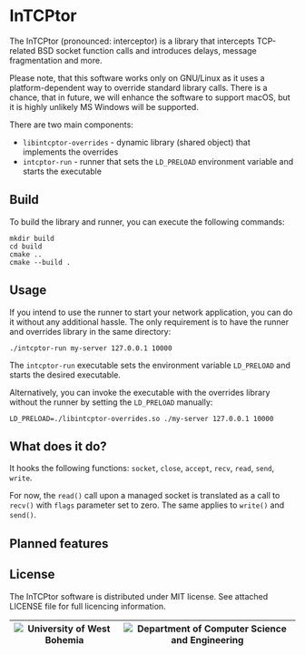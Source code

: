 # InTCPtor

The InTCPtor (pronounced: interceptor) is a library that intercepts TCP-related BSD socket function calls and introduces delays, message fragmentation and more.

Please note, that this software works only on GNU/Linux as it uses a platform-dependent way to override standard library calls. There is a chance, that in future, we will enhance the software to support macOS, but it is highly unlikely MS Windows will be supported.

There are two main components:
- `libintcptor-overrides` - dynamic library (shared object) that implements the overrides
- `intcptor-run` - runner that sets the `LD_PRELOAD` environment variable and starts the executable

## Build

To build the library and runner, you can execute the following commands:

```
mkdir build
cd build
cmake ..
cmake --build .
```

## Usage

If you intend to use the runner to start your network application, you can do it without any additional hassle. The only requirement is to have the runner and overrides library in the same directory:

```
./intcptor-run my-server 127.0.0.1 10000
```

The `intcptor-run` executable sets the environment variable `LD_PRELOAD` and starts the desired executable.

Alternatively, you can invoke the executable with the overrides library without the runner by setting the `LD_PRELOAD` manually:

```
LD_PRELOAD=./libintcptor-overrides.so ./my-server 127.0.0.1 10000
```

## What does it do?

It hooks the following functions: `socket`, `close`, `accept`, `recv`, `read`, `send`, `write`.

For now, the `read()` call upon a managed socket is translated as a call to `recv()` with `flags` parameter set to zero. The same applies to `write()` and `send()`.

## Planned features

## License

The InTCPtor software is distributed under MIT license. See attached LICENSE file for full licencing information.

|![University of West Bohemia](https://www.zcu.cz/en/assets/logo.svg)|![Department of Computer Science and Engineering](https://www.kiv.zcu.cz/site/documents/verejne/katedra/dokumenty/dcse-logo-barevne.png)|
|--|--|